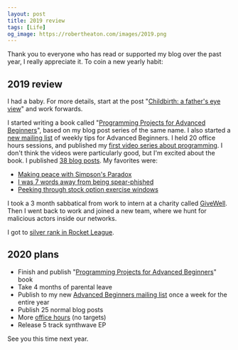 ```yaml
---
layout: post
title: 2019 review
tags: [Life]
og_image: https://robertheaton.com/images/2019.png
---
```

Thank you to everyone who has read or supported my blog over the past year, I really appreciate it. To coin a new yearly habit:

## 2019 review

I had a baby. For more details, start at the post "[Childbirth: a father's eye view][p1]" and work forwards.

I started writing a book called "[Programming Projects for Advanced Beginners][ppab]", based on my blog post series of the same name. I also started a [new mailing list][pfab] of weekly tips for Advanced Beginners. I held 20 office hours sessions, and published my [first video series about programming][video]. I don't think the videos were particularly good, but I'm excited about the book. I published [38 blog posts][archive]. My favorites were:

* [Making peace with Simpson's Paradox][simpsons]
* [I was 7 words away from being spear-phished][phish]
* [Peeking through stock option exercise windows][stock]

I took a 3 month sabbatical from work to intern at a charity called [GiveWell][givewell]. Then I went back to work and joined a new team, where we hunt for malicious actors inside our networks.

I got to [silver rank in Rocket League][rocket-league].

## 2020 plans

* Finish and publish "[Programming Projects for Advanced Beginners][ppab]" book
* Take 4 months of parental leave
* Publish to my new [Advanced Beginners mailing list][pfab] once a week for the entire year
* Publish 25 normal blog posts
* More [office hours][office-hours] (no targets)
* Release 5 track synthwave EP

See you this time next year.

[p1]: https://robertheaton.com/2019/06/17/childbirth-a-fathers-eye-view/
[p2]: https://robertheaton.com/2019/06/30/1-month-of-parenthood/
[p3]: https://robertheaton.com/2019/08/25/parenthood-3-oscar-heaton-quarterly-baby-review/
[p4]: https://robertheaton.com/2019/10/10/parenthood-4-untitled-potato-portrait/
[office-hours]: https://robertheaton.com/office-hours
[givewell]: https://www.givewell.org/
[video]: https://www.youtube.com/watch?list=PLw22WCqAVCN6EXylkzhtMwvgcLq4TrcQX&v=XTr5OF9MRCg&feature=emb_title
[archive]: https://robertheaton.com/archive
[ppab]: https://robertheaton.com/ppab
[rocket-league]: https://robertheaton.com/2019/03/07/how-to-get-to-silver-in-rocket-league-1-v-1/
[simpsons]: https://robertheaton.com/2019/02/24/making-peace-with-simpsons-paradox/
[phish]: https://robertheaton.com/2019/06/24/i-was-7-words-away-from-being-spear-phished/
[stock]: https://robertheaton.com/2019/08/06/peeking-through-stock-option-exercise-windows/
[pfab]: https://advancedbeginners.substack.com/
